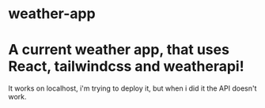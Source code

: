 # weather-app
<h1>A current weather app, that uses React, tailwindcss and weatherapi!</h1>
It works on localhost, i'm trying to deploy it, but when i did it the API doesn't work.
